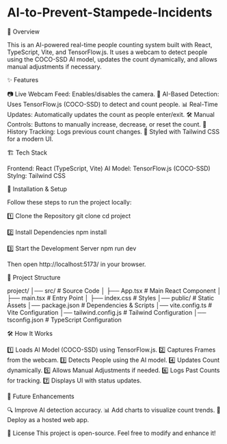 # AI-to-Prevent-Stampede-Incidents
📝 Overview

This is an AI-powered real-time people counting system built with React, TypeScript, Vite, and TensorFlow.js. It uses a webcam to detect people using the COCO-SSD AI model, updates the count dynamically, and allows manual adjustments if necessary.

✨ Features

📷 Live Webcam Feed: Enables/disables the camera.
🤖 AI-Based Detection: Uses TensorFlow.js (COCO-SSD) to detect and count people.
📊 Real-Time Updates: Automatically updates the count as people enter/exit.
🛠️ Manual Controls: Buttons to manually increase, decrease, or reset the count.
📜 History Tracking: Logs previous count changes.
🎨 Styled with Tailwind CSS for a modern UI.

🏗️ Tech Stack

Frontend: React (TypeScript, Vite)
AI Model: TensorFlow.js (COCO-SSD)
Stylng: Tailwind CSS

🚀 Installation & Setup

Follow these steps to run the project locally:

1️⃣ Clone the Repository
git clone <your-repo-url>
cd project

2️⃣ Install Dependencies
npm install

3️⃣ Start the Development Server
npm run dev

Then open http://localhost:5173/ in your browser.

📂 Project Structure

project/
│── src/                 # Source Code
│   ├── App.tsx         # Main React Component
│   ├── main.tsx        # Entry Point
│   ├── index.css       # Styles
│── public/              # Static Assets
│── package.json         # Dependencies & Scripts
│── vite.config.ts       # Vite Configuration
│── tailwind.config.js   # Tailwind Configuration
│── tsconfig.json        # TypeScript Configuration

🛠️ How It Works

1️⃣ Loads AI Model (COCO-SSD) using TensorFlow.js.
2️⃣ Captures Frames from the webcam.
3️⃣ Detects People using the AI model.
4️⃣ Updates Count dynamically.
5️⃣ Allows Manual Adjustments if needed.
6️⃣ Logs Past Counts for tracking.
7️⃣ Displays UI with status updates.

🎯 Future Enhancements

🔍 Improve AI detection accuracy.
📊 Add charts to visualize count trends.
📡 Deploy as a hosted web app.

📜 License
This project is open-source. Feel free to modify and enhance it!
